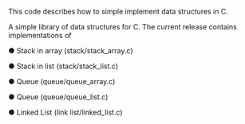 This code describes how to simple implement data structures in C.

A simple library of data structures for C. The current release contains implementations of

● Stack in array (stack/stack_array.c)

● Stack in list (stack/stack_list.c)

● Queue (queue/queue_array.c)

● Queue (queue/queue_list.c)

● Linked List (link list/linked_list.c)
